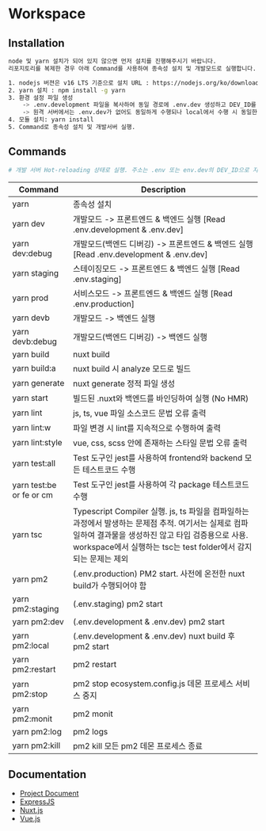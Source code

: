 # Workspace

## Installation
```bash
node 및 yarn 설치가 되어 있지 않으면 먼저 설치를 진행해주시기 바랍니다.
리포지토리를 복제한 경우 아래 Command를 사용하여 종속성 설치 및 개발모드로 실행합니다.

1. nodejs 버젼은 v16 LTS 기준으로 설치 URL : https://nodejs.org/ko/download/
2. yarn 설치 : npm install -g yarn
3. 환경 설정 파일 생성
    -> .env.development 파일을 복사하여 동일 경로에 .env.dev 생성하고 DEV_ID를 본인 계정 입력
    -> 원격 서버에서는 .env.dev가 없어도 동일하게 수행되나 local에서 수행 시 동일한 포트로 구동시키기 위함
4. 모듈 설치: yarn install
5. Command로 종속성 설치 및 개발서버 실행.

```


## Commands
```bash
# 개발 서버 Hot-reloading 상태로 실행. 주소는 .env 또는 env.dev의 DEV_ID으로 지정된 포트
```

| Command | Description |
|---------|-------------|
| yarn | 종속성 설치 |
| yarn dev | 개발모드 -> 프론트엔드 & 백엔드 실행 [Read .env.development & .env.dev] |
| yarn dev:debug | 개발모드(백엔드 디버깅) -> 프론트엔드 & 백엔드 실행 [Read .env.development & .env.dev] |
| yarn staging | 스테이징모드 -> 프론트엔드 & 백엔드 실행 [Read .env.staging] |
| yarn prod | 서비스모드 -> 프론트엔드 & 백엔드 실행 [Read .env.production] |
| yarn devb | 개발모드 -> 백엔드 실행 |
| yarn devb:debug | 개발모드(백엔드 디버깅) -> 백엔드 실행 |
| yarn build | nuxt build |
| yarn build:a | nuxt build 시 analyze 모드로 빌드 |
| yarn generate | nuxt generate 정적 파일 생성 |
| yarn start | 빌드된 .nuxt와 백엔드를 바인딩하여 실행 (No HMR) |
| yarn lint | js, ts, vue 파일 소스코드 문법 오류 출력 |
| yarn lint:w | 파일 변경 시 lint를 지속적으로 수행하여 출력 |
| yarn lint:style | vue, css, scss 안에 존재하는 스타일 문법 오류 출력 |
| yarn test:all | Test 도구인 jest를 사용하여 frontend와 backend 모든 테스트코드 수행 |
| yarn test:be or fe or cm | Test 도구인 jest를 사용하여 각 package 테스트코드 수행 |
| yarn tsc | Typescript Compiler 실행. js, ts 파일을 컴파일하는 과정에서 발생하는 문제점 추적. 여기서는 실제로 컴파일하여 결과물을 생성하진 않고 타입 검증용으로 사용. workspace에서 실행하는 tsc는 test folder에서 감지되는 문제는 제외  |
| yarn pm2 | (.env.production) PM2 start. 사전에 온전한 nuxt build가 수행되어야 함 |
| yarn pm2:staging | (.env.staging) pm2 start |
| yarn pm2:dev | (.env.development & .env.dev) pm2 start |
| yarn pm2:local | (.env.development & .env.dev) nuxt build 후 pm2 start |
| yarn pm2:restart | pm2 restart |
| yarn pm2:stop | pm2 stop ecosystem.config.js 데몬 프로세스 서비스 중지 |
| yarn pm2:monit | pm2 monit |
| yarn pm2:log | pm2 logs |
| yarn pm2:kill | pm2 kill 모든 pm2 데몬 프로세스 종료 |


## Documentation
- [Project Document](https://www.notion.so/1d77924ba3db49a49c82ff88db122202?v=202e997fcf03485492a0aa80c1dca3a7)
- [ExpressJS](http://expressjs.com/en/guide/routing.html)
- [Nuxt.js](https://nuxtjs.org/guide/)
- [Vue.js](http://vuejs.org/guide/)



